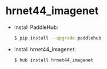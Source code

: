 # hrnet44_imagenet
* Install PaddleHub: 

    ```bash
    $ pip install --upgrade paddlehub
    ```

* Install hrnet44_imagenet: 

    ```bash
    $ hub install hrnet44_imagenet
    ```
